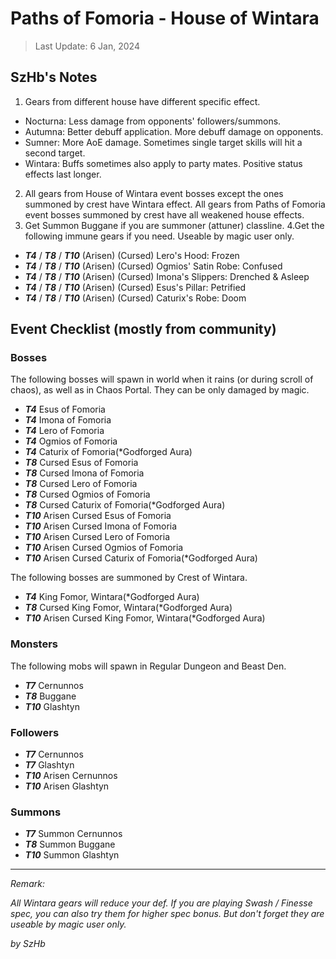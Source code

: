 # Paths of Fomoria - House of Wintara

> Last Update: 6 Jan, 2024

## SzHb's Notes

1. Gears from different house have different specific effect.
- Nocturna: Less damage from opponents' followers/summons.
- Autumna: Better debuff application. More debuff damage on opponents.
- Sumner: More AoE damage. Sometimes single target skills will hit a second target.
- Wintara: Buffs sometimes also apply to party mates. Positive status effects last longer.
2. All gears from House of Wintara event bosses except the ones summoned by crest have Wintara effect. All gears from Paths of Fomoria event bosses summoned by crest have all weakened house effects.
3. Get Summon Buggane if you are summoner (attuner) classline.
4.Get the following immune gears if you need. Useable by magic user only.
- ***T4*** / ***T8*** / ***T10*** (Arisen) (Cursed) Lero's Hood: Frozen
- ***T4*** / ***T8*** / ***T10*** (Arisen) (Cursed) Ogmios' Satin Robe: Confused
- ***T4*** / ***T8*** / ***T10*** (Arisen) (Cursed) Imona's Slippers: Drenched & Asleep
- ***T4*** / ***T8*** / ***T10*** (Arisen) (Cursed) Esus's Pillar: Petrified
- ***T4*** / ***T8*** / ***T10*** (Arisen) (Cursed) Caturix's Robe: Doom

## Event Checklist (mostly from community)

### Bosses

The following bosses will spawn in world when it rains (or during scroll of chaos), as well as in Chaos Portal. They can be only damaged by magic.

- ***T4*** Esus of Fomoria
- ***T4*** Imona of Fomoria
- ***T4*** Lero of Fomoria
- ***T4*** Ogmios of Fomoria
- ***T4*** Caturix of Fomoria(*Godforged Aura)
- ***T8*** Cursed Esus of Fomoria
- ***T8*** Cursed Imona of Fomoria
- ***T8*** Cursed Lero of Fomoria
- ***T8*** Cursed Ogmios of Fomoria
- ***T8*** Cursed Caturix of Fomoria(*Godforged Aura)
- ***T10*** Arisen Cursed Esus of Fomoria
- ***T10*** Arisen Cursed Imona of Fomoria
- ***T10*** Arisen Cursed Lero of Fomoria
- ***T10*** Arisen Cursed Ogmios of Fomoria
- ***T10*** Arisen Cursed Caturix of Fomoria(*Godforged Aura)

The following bosses are summoned by Crest of Wintara.

- ***T4*** King Fomor, Wintara(*Godforged Aura)
- ***T8*** Cursed King Fomor, Wintara(*Godforged Aura)
- ***T10*** Arisen Cursed King Fomor, Wintara(*Godforged Aura)

### Monsters 

The following mobs will spawn in Regular Dungeon and Beast Den.

- ***T7*** Cernunnos
- ***T8*** Buggane
- ***T10*** Glashtyn

### Followers

- ***T7*** Cernunnos
- ***T7*** Glashtyn
- ***T10*** Arisen Cernunnos
- ***T10*** Arisen Glashtyn

### Summons

- ***T7*** Summon Cernunnos
- ***T8*** Summon Buggane
- ***T10*** Summon Glashtyn

---

*Remark:*

*All Wintara gears will reduce your def. If you are playing Swash / Finesse spec, you can also try them for higher spec bonus. But don't forget they are useable by magic user only.*

*by SzHb*